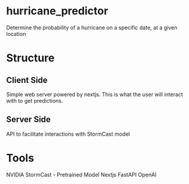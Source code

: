 # hurricane_predictor

Determine the probability of a hurricane on a specific date, at a given location

# Structure

## Client Side
Simple web server powered by nextjs. This is what the user will interact with to get predictions.
## Server Side
API to facilitate interactions with StormCast model
# Tools
NVIDIA StormCast - Pretrained Model
Nextjs
FastAPI
OpenAI

